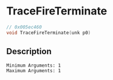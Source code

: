# TraceFireTerminate
```c
// 0x005ec460
void TraceFireTerminate(unk p0)
```
## Description
```
Minimum Arguments: 1
Maximum Arguments: 1
```
